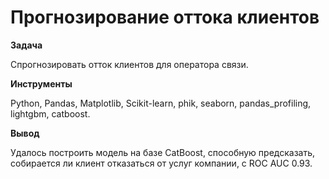 # Прогнозирование оттока клиентов

**Задача**

Спрогнозировать отток клиентов для оператора связи. 

**Инструменты**

Python, Pandas, Matplotlib, Scikit-learn, phik, seaborn, pandas_profiling, lightgbm, catboost.

**Вывод**

Удалось построить модель на базе CatBoost, способную предсказать, собирается ли клиент отказаться от услуг компании, с ROC AUC 0.93.